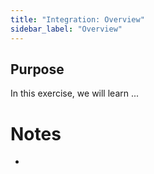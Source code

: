 ```yaml
---
title: "Integration: Overview" 
sidebar_label: "Overview"
---
```

## Purpose

In this exercise, we will learn ...


# Notes 

 - 
 